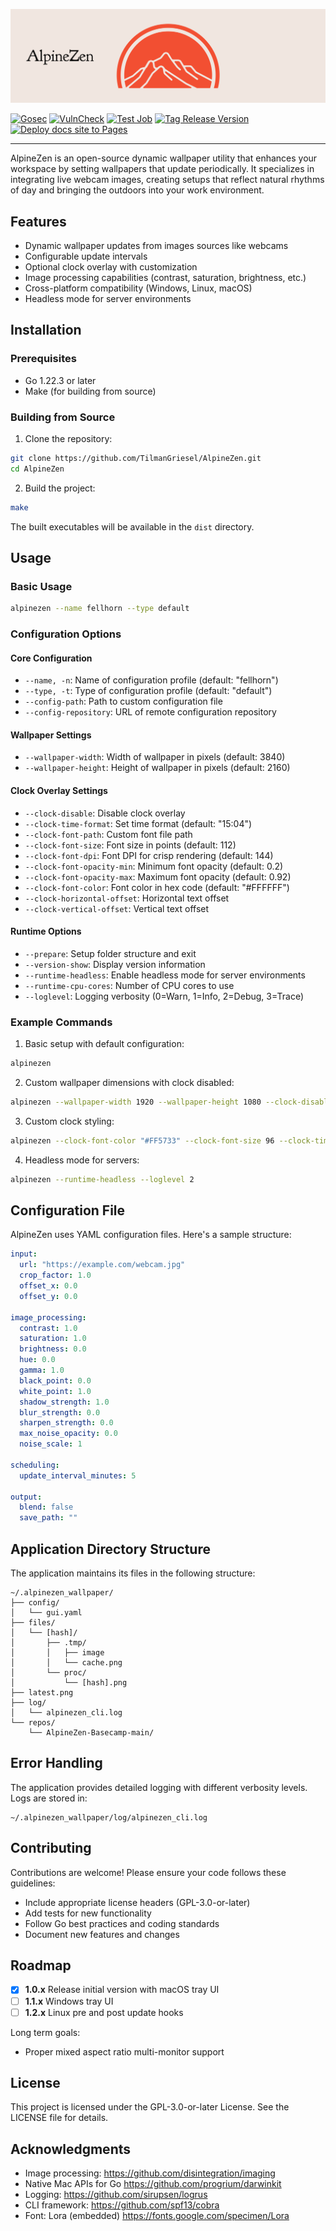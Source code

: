 <p align="center"><img src="https://raw.githubusercontent.com/TilmanGriesel/AlpineZen/8c27063d52c33f1848c552c5df1f9d2000e73da7/docs/public/assets/brand/alpinezen_banner_eggshell.svg"/><br/></p>

[![Gosec](https://github.com/TilmanGriesel/AlpineZen/actions/workflows/gosec.yml/badge.svg)](https://github.com/TilmanGriesel/AlpineZen/actions/workflows/gosec.yml)
[![VulnCheck](https://github.com/TilmanGriesel/AlpineZen/actions/workflows/vulncheck.yml/badge.svg)](https://github.com/TilmanGriesel/AlpineZen/actions/workflows/vulncheck.yml)
[![Test Job](https://github.com/TilmanGriesel/AlpineZen/actions/workflows/test.yml/badge.svg)](https://github.com/TilmanGriesel/AlpineZen/actions/workflows/test.yml)
[![Tag Release Version](https://github.com/TilmanGriesel/AlpineZen/actions/workflows/versiontag.yml/badge.svg)](https://github.com/TilmanGriesel/AlpineZen/actions/workflows/versiontag.yml)
[![Deploy docs site to Pages](https://github.com/TilmanGriesel/AlpineZen/actions/workflows/docs-deploy.yml/badge.svg)](https://github.com/TilmanGriesel/AlpineZen/actions/workflows/docs-deploy.yml)

---

AlpineZen is an open-source dynamic wallpaper utility that enhances your workspace by setting wallpapers that update periodically. It specializes in integrating live webcam images, creating setups that reflect natural rhythms of day and bringing the outdoors into your work environment.

## Features

- Dynamic wallpaper updates from images sources like webcams
- Configurable update intervals
- Optional clock overlay with customization
- Image processing capabilities (contrast, saturation, brightness, etc.)
- Cross-platform compatibility (Windows, Linux, macOS)
- Headless mode for server environments

## Installation

### Prerequisites

- Go 1.22.3 or later
- Make (for building from source)

### Building from Source

1. Clone the repository:
```bash
git clone https://github.com/TilmanGriesel/AlpineZen.git
cd AlpineZen
```

2. Build the project:
```bash
make
```

The built executables will be available in the `dist` directory.

## Usage

### Basic Usage

```bash
alpinezen --name fellhorn --type default
```

### Configuration Options

#### Core Configuration
- `--name, -n`: Name of configuration profile (default: "fellhorn")
- `--type, -t`: Type of configuration profile (default: "default")
- `--config-path`: Path to custom configuration file
- `--config-repository`: URL of remote configuration repository

#### Wallpaper Settings
- `--wallpaper-width`: Width of wallpaper in pixels (default: 3840)
- `--wallpaper-height`: Height of wallpaper in pixels (default: 2160)

#### Clock Overlay Settings
- `--clock-disable`: Disable clock overlay
- `--clock-time-format`: Set time format (default: "15:04")
- `--clock-font-path`: Custom font file path
- `--clock-font-size`: Font size in points (default: 112)
- `--clock-font-dpi`: Font DPI for crisp rendering (default: 144)
- `--clock-font-opacity-min`: Minimum font opacity (default: 0.2)
- `--clock-font-opacity-max`: Maximum font opacity (default: 0.92)
- `--clock-font-color`: Font color in hex code (default: "#FFFFFF")
- `--clock-horizontal-offset`: Horizontal text offset
- `--clock-vertical-offset`: Vertical text offset

#### Runtime Options
- `--prepare`: Setup folder structure and exit
- `--version-show`: Display version information
- `--runtime-headless`: Enable headless mode for server environments
- `--runtime-cpu-cores`: Number of CPU cores to use
- `--loglevel`: Logging verbosity (0=Warn, 1=Info, 2=Debug, 3=Trace)

### Example Commands

1. Basic setup with default configuration:
```bash
alpinezen
```

2. Custom wallpaper dimensions with clock disabled:
```bash
alpinezen --wallpaper-width 1920 --wallpaper-height 1080 --clock-disable
```

3. Custom clock styling:
```bash
alpinezen --clock-font-color "#FF5733" --clock-font-size 96 --clock-time-format "15:04:05"
```

4. Headless mode for servers:
```bash
alpinezen --runtime-headless --loglevel 2
```

## Configuration File

AlpineZen uses YAML configuration files. Here's a sample structure:

```yaml
input:
  url: "https://example.com/webcam.jpg"
  crop_factor: 1.0
  offset_x: 0.0
  offset_y: 0.0

image_processing:
  contrast: 1.0
  saturation: 1.0
  brightness: 0.0
  hue: 0.0
  gamma: 1.0
  black_point: 0.0
  white_point: 1.0
  shadow_strength: 1.0
  blur_strength: 0.0
  sharpen_strength: 0.0
  max_noise_opacity: 0.0
  noise_scale: 1

scheduling:
  update_interval_minutes: 5

output:
  blend: false
  save_path: ""
```

## Application Directory Structure

The application maintains its files in the following structure:

```
~/.alpinezen_wallpaper/
├── config/
│   └── gui.yaml
├── files/
│   └── [hash]/
│       ├── .tmp/
│       │   ├── image
│       │   └── cache.png
│       └── proc/
│           └── [hash].png
├── latest.png
├── log/
│   └── alpinezen_cli.log
└── repos/
    └── AlpineZen-Basecamp-main/
```

## Error Handling

The application provides detailed logging with different verbosity levels. Logs are stored in:
```
~/.alpinezen_wallpaper/log/alpinezen_cli.log
```

## Contributing

Contributions are welcome! Please ensure your code follows these guidelines:
- Include appropriate license headers (GPL-3.0-or-later)
- Add tests for new functionality
- Follow Go best practices and coding standards
- Document new features and changes

## Roadmap
- [x] **1.0.x** Release initial version with macOS tray UI
- [ ] **1.1.x** Windows tray UI
- [ ] **1.2.x** Linux pre and post update hooks

Long term goals:
- Proper mixed aspect ratio multi-monitor support

## License

This project is licensed under the GPL-3.0-or-later License. See the LICENSE file for details.

## Acknowledgments

- Image processing: https://github.com/disintegration/imaging
- Native Mac APIs for Go https://github.com/progrium/darwinkit
- Logging: https://github.com/sirupsen/logrus
- CLI framework:  https://github.com/spf13/cobra
- Font: Lora (embedded) https://fonts.google.com/specimen/Lora
